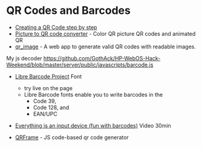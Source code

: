 QR Codes and Barcodes
=====================


* [Creating a QR Code step by step](https://www.nayuki.io/page/creating-a-qr-code-step-by-step)
* [Picture to QR code converter](https://www.qrpicture.com/) - Color QR picture QR codes and animated QR
* [qr_image](https://github.com/HughChen/qr_image) -  A web app to generate valid QR codes with readable images. 


My js decoder
https://github.com/GothAck/HP-WebOS-Hack-Weekend/blob/master/server/public/javascripts/barcode.js

* [Libre Barcode Project](https://graphicore.github.io/librebarcode/) Font
    * try live on the page
    * Libre Barcode fonts enable you to write barcodes in the
        * Code 39,
        * Code 128, and
        * EAN/UPC


* [Everything is an input device (fun with barcodes)](https://media.ccc.de/v/mch2022-254-everything-is-an-input-device-fun-with-barcodes-) Video 30min

* [QRFrame](https://github.com/zhengkyl/qrframe) - JS code-based qr code generator